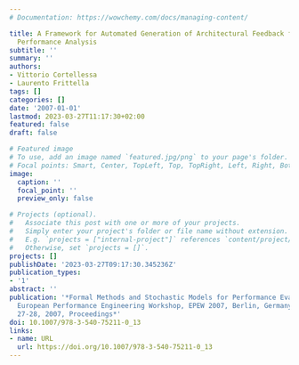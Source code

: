 ```yaml
---
# Documentation: https://wowchemy.com/docs/managing-content/

title: A Framework for Automated Generation of Architectural Feedback from Software
  Performance Analysis
subtitle: ''
summary: ''
authors:
- Vittorio Cortellessa
- Laurento Frittella
tags: []
categories: []
date: '2007-01-01'
lastmod: 2023-03-27T11:17:30+02:00
featured: false
draft: false

# Featured image
# To use, add an image named `featured.jpg/png` to your page's folder.
# Focal points: Smart, Center, TopLeft, Top, TopRight, Left, Right, BottomLeft, Bottom, BottomRight.
image:
  caption: ''
  focal_point: ''
  preview_only: false

# Projects (optional).
#   Associate this post with one or more of your projects.
#   Simply enter your project's folder or file name without extension.
#   E.g. `projects = ["internal-project"]` references `content/project/deep-learning/index.md`.
#   Otherwise, set `projects = []`.
projects: []
publishDate: '2023-03-27T09:17:30.345236Z'
publication_types:
- '1'
abstract: ''
publication: '*Formal Methods and Stochastic Models for Performance Evaluation, Fourth
  European Performance Engineering Workshop, EPEW 2007, Berlin, Germany, September
  27-28, 2007, Proceedings*'
doi: 10.1007/978-3-540-75211-0_13
links:
- name: URL
  url: https://doi.org/10.1007/978-3-540-75211-0_13
---
```

